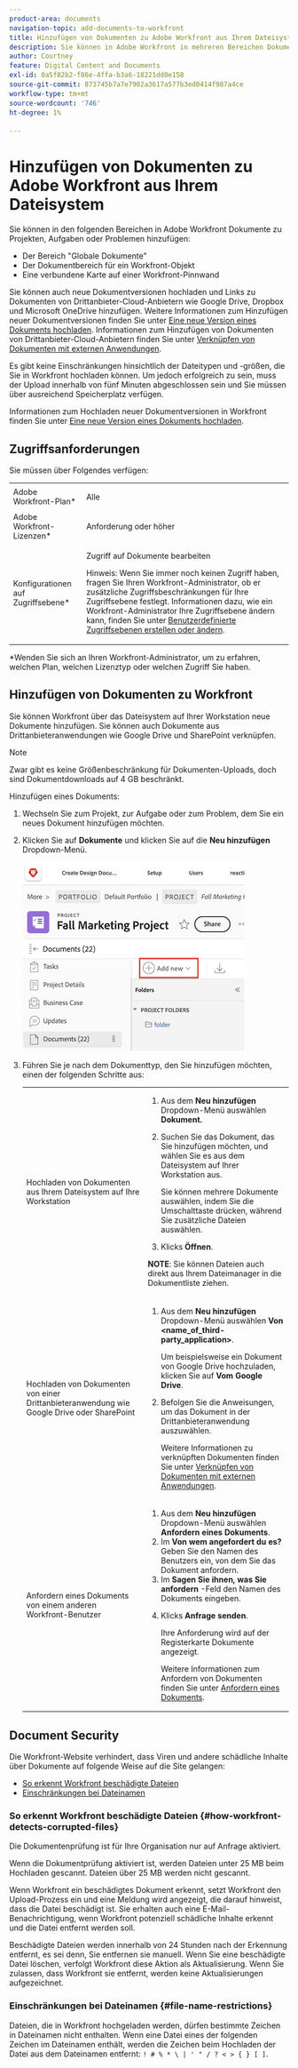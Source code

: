 ```yaml
---
product-area: documents
navigation-topic: add-documents-to-workfront
title: Hinzufügen von Dokumenten zu Adobe Workfront aus Ihrem Dateisystem
description: Sie können in Adobe Workfront in mehreren Bereichen Dokumente zu Projekten, Aufgaben oder Problemen hinzufügen.
author: Courtney
feature: Digital Content and Documents
exl-id: 0a5f82b2-f86e-4ffa-b3a6-18221dd0e158
source-git-commit: 873745b7a7e7902a3617a577b3ed0414f987a4ce
workflow-type: tm+mt
source-wordcount: '746'
ht-degree: 1%

---
```


# Hinzufügen von Dokumenten zu Adobe Workfront aus Ihrem Dateisystem

Sie können in den folgenden Bereichen in Adobe Workfront Dokumente zu Projekten, Aufgaben oder Problemen hinzufügen:

* Der Bereich &quot;Globale Dokumente&quot;
* Der Dokumentbereich für ein Workfront-Objekt
* Eine verbundene Karte auf einer Workfront-Pinnwand

Sie können auch neue Dokumentversionen hochladen und Links zu Dokumenten von Drittanbieter-Cloud-Anbietern wie Google Drive, Dropbox und Microsoft OneDrive hinzufügen. Weitere Informationen zum Hinzufügen neuer Dokumentversionen finden Sie unter [Eine neue Version eines Dokuments hochladen](../../documents/managing-documents/upload-new-document-version.md). Informationen zum Hinzufügen von Dokumenten von Drittanbieter-Cloud-Anbietern finden Sie unter [Verknüpfen von Dokumenten mit externen Anwendungen](../../documents/adding-documents-to-workfront/link-documents-from-external-apps.md).

Es gibt keine Einschränkungen hinsichtlich der Dateitypen und -größen, die Sie in Workfront hochladen können. Um jedoch erfolgreich zu sein, muss der Upload innerhalb von fünf Minuten abgeschlossen sein und Sie müssen über ausreichend Speicherplatz verfügen.

Informationen zum Hochladen neuer Dokumentversionen in Workfront finden Sie unter [Eine neue Version eines Dokuments hochladen](../../documents/managing-documents/upload-new-document-version.md).

## Zugriffsanforderungen

Sie müssen über Folgendes verfügen:

<table style="table-layout:auto"> 
 <col> 
 <col> 
 <tbody> 
  <tr> 
   <td role="rowheader">Adobe Workfront-Plan*</td> 
   <td> <p> Alle</p> </td> 
  </tr> 
  <tr> 
   <td role="rowheader">Adobe Workfront-Lizenzen*</td> 
   <td> <p>Anforderung oder höher</p> </td> 
  </tr> 
  <tr> 
   <td role="rowheader">Konfigurationen auf Zugriffsebene*</td> 
   <td> <p>Zugriff auf Dokumente bearbeiten</p> <p>Hinweis: Wenn Sie immer noch keinen Zugriff haben, fragen Sie Ihren Workfront-Administrator, ob er zusätzliche Zugriffsbeschränkungen für Ihre Zugriffsebene festlegt. Informationen dazu, wie ein Workfront-Administrator Ihre Zugriffsebene ändern kann, finden Sie unter <a href="../../administration-and-setup/add-users/configure-and-grant-access/create-modify-access-levels.md" class="MCXref xref">Benutzerdefinierte Zugriffsebenen erstellen oder ändern</a>.</p> </td> 
  </tr> 
 </tbody> 
</table>

&#42;Wenden Sie sich an Ihren Workfront-Administrator, um zu erfahren, welchen Plan, welchen Lizenztyp oder welchen Zugriff Sie haben.

## Hinzufügen von Dokumenten zu Workfront

Sie können Workfront über das Dateisystem auf Ihrer Workstation neue Dokumente hinzufügen. Sie können auch Dokumente aus Drittanbieteranwendungen wie Google Drive und SharePoint verknüpfen.

>[!NOTE]
>
>Zwar gibt es keine Größenbeschränkung für Dokumenten-Uploads, doch sind Dokumentdownloads auf 4 GB beschränkt.

Hinzufügen eines Dokuments:

1. Wechseln Sie zum Projekt, zur Aufgabe oder zum Problem, dem Sie ein neues Dokument hinzufügen möchten.
1. Klicken Sie auf **Dokumente** und klicken Sie auf die **Neu hinzufügen** Dropdown-Menü.

   ![](assets/add-new-doc.png)

1. Führen Sie je nach dem Dokumenttyp, den Sie hinzufügen möchten, einen der folgenden Schritte aus:

   <table style="table-layout:auto"> 
    <col> 
    <col> 
    <tbody> 
     <tr> 
      <td role="rowheader">Hochladen von Dokumenten aus Ihrem Dateisystem auf Ihre Workstation</td> 
      <td> 
       <ol> 
        <li value="1">Aus dem <strong>Neu hinzufügen</strong> Dropdown-Menü auswählen <strong>Dokument.</strong></li> 
        <li value="2"> <p>Suchen Sie das Dokument, das Sie hinzufügen möchten, und wählen Sie es aus dem Dateisystem auf Ihrer Workstation aus.<br></p> <p>Sie können mehrere Dokumente auswählen, indem Sie die Umschalttaste drücken, während Sie zusätzliche Dateien auswählen.</p> </li> 
        <li value="3">Klicks <strong>Öffnen</strong>.</li> 
       </ol> 
       <p><b>NOTE</b>: Sie können Dateien auch direkt aus Ihrem Dateimanager in die Dokumentliste ziehen.</td> 
     </tr> 
     <tr> 
      <td role="rowheader">Hochladen von Dokumenten von einer Drittanbieteranwendung wie Google Drive oder SharePoint</td> 
      <td> 
       <ol> 
        <li value="1"> <p>Aus dem <strong>Neu hinzufügen</strong> Dropdown-Menü auswählen <strong>Von &lt;name_of_third-party_application&gt;</strong>.</p> <p>Um beispielsweise ein Dokument von Google Drive hochzuladen, klicken Sie auf <strong>Vom Google Drive</strong>.</p> </li> 
        <li value="2"> <p>Befolgen Sie die Anweisungen, um das Dokument in der Drittanbieteranwendung auszuwählen.<br></p> <p>Weitere Informationen zu verknüpften Dokumenten finden Sie unter <a href="../../documents/adding-documents-to-workfront/link-documents-from-external-apps.md" class="MCXref xref">Verknüpfen von Dokumenten mit externen Anwendungen</a>.</p> </li> 
       </ol> </td> 
     </tr> 
     <tr> 
      <td role="rowheader">Anfordern eines Dokuments von einem anderen Workfront-Benutzer</td> 
      <td> 
       <ol> 
        <li value="1">Aus dem <strong>Neu hinzufügen</strong> Dropdown-Menü auswählen <strong>Anfordern eines Dokuments</strong>.</li> 
        <li value="2">Im <strong>Von wem angefordert du es?</strong> Geben Sie den Namen des Benutzers ein, von dem Sie das Dokument anfordern.</li> 
        <li value="3">Im <strong>Sagen Sie ihnen, was Sie anfordern</strong> -Feld den Namen des Dokuments eingeben.</li> 
        <li value="4"> <p>Klicks <strong>Anfrage senden</strong>.</p> <p>Ihre Anforderung wird auf der Registerkarte Dokumente angezeigt.</p> <p>Weitere Informationen zum Anfordern von Dokumenten finden Sie unter <a href="../../documents/adding-documents-to-workfront/request-a-document.md" class="MCXref xref">Anfordern eines Dokuments</a>.</p> </li> 
       </ol> </td> 
     </tr> 
    </tbody> 
   </table>

## Document Security

Die Workfront-Website verhindert, dass Viren und andere schädliche Inhalte über Dokumente auf folgende Weise auf die Site gelangen:

* [So erkennt Workfront beschädigte Dateien](#how-workfront-detects-corrupted-files)
* [Einschränkungen bei Dateinamen](#file-name-restrictions)

### So erkennt Workfront beschädigte Dateien {#how-workfront-detects-corrupted-files}

Die Dokumentenprüfung ist für Ihre Organisation nur auf Anfrage aktiviert.

Wenn die Dokumentprüfung aktiviert ist, werden Dateien unter 25 MB beim Hochladen gescannt. Dateien über 25 MB werden nicht gescannt.

Wenn Workfront ein beschädigtes Dokument erkennt, setzt Workfront den Upload-Prozess ein und eine Meldung wird angezeigt, die darauf hinweist, dass die Datei beschädigt ist. Sie erhalten auch eine E-Mail-Benachrichtigung, wenn Workfront potenziell schädliche Inhalte erkennt und die Datei entfernt werden soll.

Beschädigte Dateien werden innerhalb von 24 Stunden nach der Erkennung entfernt, es sei denn, Sie entfernen sie manuell. Wenn Sie eine beschädigte Datei löschen, verfolgt Workfront diese Aktion als Aktualisierung. Wenn Sie zulassen, dass Workfront sie entfernt, werden keine Aktualisierungen aufgezeichnet.

### Einschränkungen bei Dateinamen {#file-name-restrictions}

Dateien, die in Workfront hochgeladen werden, dürfen bestimmte Zeichen in Dateinamen nicht enthalten. Wenn eine Datei eines der folgenden Zeichen im Dateinamen enthält, werden die Zeichen beim Hochladen der Datei aus dem Dateinamen entfernt: `! # % * \ | ' " / ? < > { } [ ]`.
